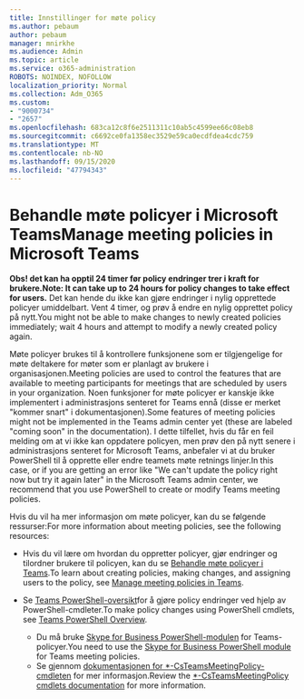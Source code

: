 ```yaml
---
title: Innstillinger for møte policy
ms.author: pebaum
author: pebaum
manager: mnirkhe
ms.audience: Admin
ms.topic: article
ms.service: o365-administration
ROBOTS: NOINDEX, NOFOLLOW
localization_priority: Normal
ms.collection: Adm_O365
ms.custom:
- "9000734"
- "2657"
ms.openlocfilehash: 683ca12c8f6e2511311c10ab5c4599ee66c08eb8
ms.sourcegitcommit: c6692ce0fa1358ec3529e59ca0ecdfdea4cdc759
ms.translationtype: MT
ms.contentlocale: nb-NO
ms.lasthandoff: 09/15/2020
ms.locfileid: "47794343"
---
```

# <a name="manage-meeting-policies-in-microsoft-teams"></a><span data-ttu-id="9b8f7-102">Behandle møte policyer i Microsoft Teams</span><span class="sxs-lookup"><span data-stu-id="9b8f7-102">Manage meeting policies in Microsoft Teams</span></span>

<span data-ttu-id="9b8f7-103">**Obs! det kan ha opptil 24 timer før policy endringer trer i kraft for brukere.**</span><span class="sxs-lookup"><span data-stu-id="9b8f7-103">**Note: It can take up to 24 hours for policy changes to take effect for users.**</span></span> <span data-ttu-id="9b8f7-104">Det kan hende du ikke kan gjøre endringer i nylig opprettede policyer umiddelbart. Vent 4 timer, og prøv å endre en nylig opprettet policy på nytt.</span><span class="sxs-lookup"><span data-stu-id="9b8f7-104">You might not be able to make changes to newly created policies immediately; wait 4 hours and attempt to modify a newly created policy again.</span></span>

<span data-ttu-id="9b8f7-105">Møte policyer brukes til å kontrollere funksjonene som er tilgjengelige for møte deltakere for møter som er planlagt av brukere i organisasjonen.</span><span class="sxs-lookup"><span data-stu-id="9b8f7-105">Meeting policies are used to control the features that are available to meeting participants for meetings that are scheduled by users in your organization.</span></span> <span data-ttu-id="9b8f7-106">Noen funksjoner for møte policyer er kanskje ikke implementert i administrasjons senteret for Teams ennå (disse er merket "kommer snart" i dokumentasjonen).</span><span class="sxs-lookup"><span data-stu-id="9b8f7-106">Some features of meeting policies might not be implemented in the Teams admin center yet (these are labeled "coming soon" in the documentation).</span></span> <span data-ttu-id="9b8f7-107">I dette tilfellet, hvis du får en feil melding om at vi ikke kan oppdatere policyen, men prøv den på nytt senere i administrasjons senteret for Microsoft Teams, anbefaler vi at du bruker PowerShell til å opprette eller endre teamets møte retnings linjer.</span><span class="sxs-lookup"><span data-stu-id="9b8f7-107">In this case, or if you are getting an error like "We can't update the policy right now but try it again later" in the Microsoft Teams admin center, we recommend that you use PowerShell to create or modify Teams meeting policies.</span></span> 

<span data-ttu-id="9b8f7-108">Hvis du vil ha mer informasjon om møte policyer, kan du se følgende ressurser:</span><span class="sxs-lookup"><span data-stu-id="9b8f7-108">For more information about meeting policies, see the following resources:</span></span>

- <span data-ttu-id="9b8f7-109">Hvis du vil lære om hvordan du oppretter policyer, gjør endringer og tilordner brukere til policyen, kan du se [Behandle møte policyer i Teams](https://docs.microsoft.com/microsoftteams/meeting-policies-in-teams).</span><span class="sxs-lookup"><span data-stu-id="9b8f7-109">To learn about creating policies, making changes, and assigning users to the policy, see [Manage meeting policies in Teams](https://docs.microsoft.com/microsoftteams/meeting-policies-in-teams).</span></span>

- <span data-ttu-id="9b8f7-110">Se [Teams PowerShell-oversikt](https://docs.microsoft.com/microsoftteams/teams-powershell-overview)for å gjøre policy endringer ved hjelp av PowerShell-cmdleter.</span><span class="sxs-lookup"><span data-stu-id="9b8f7-110">To make policy changes using PowerShell cmdlets, see [Teams PowerShell Overview](https://docs.microsoft.com/microsoftteams/teams-powershell-overview).</span></span> 
    - <span data-ttu-id="9b8f7-111">Du må bruke [Skype for Business PowerShell-modulen](https://www.microsoft.com/download/details.aspx?id=39366) for Teams-policyer.</span><span class="sxs-lookup"><span data-stu-id="9b8f7-111">You need to use the [Skype for Business PowerShell module](https://www.microsoft.com/download/details.aspx?id=39366) for Teams meeting policies.</span></span> 
    - <span data-ttu-id="9b8f7-112">Se gjennom [dokumentasjonen for \*-CsTeamsMeetingPolicy-cmdleten](https://docs.microsoft.com/search/?search=CsTeamsMeetingPolicy&view=skype-ps) for mer informasjon.</span><span class="sxs-lookup"><span data-stu-id="9b8f7-112">Review the [\*-CsTeamsMeetingPolicy cmdlets documentation](https://docs.microsoft.com/search/?search=CsTeamsMeetingPolicy&view=skype-ps) for more information.</span></span>

